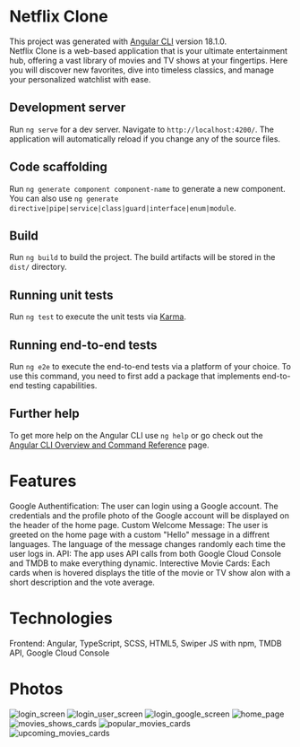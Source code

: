# Netflix Clone

This project was generated with [Angular CLI](https://github.com/angular/angular-cli) version 18.1.0. <br />
Netflix Clone is a web-based application that is your ultimate entertainment hub, offering a vast library of movies and TV shows at your fingertips. Here you will discover new favorites, dive into timeless classics, and manage your personalized watchlist with ease.

## Development server

Run `ng serve` for a dev server. Navigate to `http://localhost:4200/`. The application will automatically reload if you change any of the source files.

## Code scaffolding

Run `ng generate component component-name` to generate a new component. You can also use `ng generate directive|pipe|service|class|guard|interface|enum|module`.

## Build

Run `ng build` to build the project. The build artifacts will be stored in the `dist/` directory.

## Running unit tests

Run `ng test` to execute the unit tests via [Karma](https://karma-runner.github.io).

## Running end-to-end tests

Run `ng e2e` to execute the end-to-end tests via a platform of your choice. To use this command, you need to first add a package that implements end-to-end testing capabilities.

## Further help

To get more help on the Angular CLI use `ng help` or go check out the [Angular CLI Overview and Command Reference](https://angular.dev/tools/cli) page.

# Features
Google Authentification: The user can login using a Google account. The credentials and the profile photo of the Google account will be displayed on the header of the home page.
Custom Welcome Message: The user is greeted on the home page with a custom "Hello" message in a diffrent languages. The language of the message changes randomly each time the user logs in.
API: The app uses API calls from both Google Cloud Console and TMDB to make everything dynamic.
Interective Movie Cards: Each cards when is hovered displays the title of the movie or TV show alon with a short description and the vote average.

# Technologies
Frontend: Angular, TypeScript, SCSS, HTML5, Swiper JS with npm, TMDB API, Google Cloud Console

# Photos
![login_screen](https://github.com/user-attachments/assets/8452f63b-431d-45ae-a446-033caebd9137)
![login_user_screen](https://github.com/user-attachments/assets/4bda8df5-d21f-4a13-8480-6bcf1be01858)
![login_google_screen](https://github.com/user-attachments/assets/45b0692b-aac7-436a-a180-d5f5bda03734)
![home_page](https://github.com/user-attachments/assets/3ec43eca-3775-434f-9272-618c5e840ed3)
![movies_shows_cards](https://github.com/user-attachments/assets/637f04e2-e19a-4c1a-a41b-d2dd8d18feb8)
![popular_movies_cards](https://github.com/user-attachments/assets/4696a92c-1b4c-4ab9-9757-80454dcc0270)
![upcoming_movies_cards](https://github.com/user-attachments/assets/36a4ab2c-88db-44b8-b0a4-bb5d89999e55)
